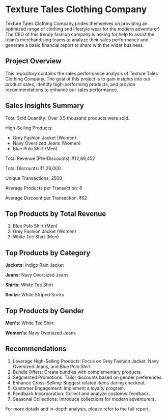 
<html>
<body>
  <h1>Texture Tales Clothing Company </h1>
  <p>Texture Tales Clothing Company prides themselves on providing an optimized range of clothing and lifestyle wear for the modern adventurer! The CEO of this trendy fashion company is asking for help to assist the team’s merchandising teams to analyze their sales performance and generate a basic financial report to share with the wider business.</p>
  
  <h2>Project Overview</h2>
  <p>This repository contains the sales performance analysis of Texture Tales Clothing Company. The goal of this project is to gain insights into our product sales, identify high-performing products, and provide recommendations to enhance our sales performance.</p>

  <h2>Sales Insights Summary</h2>
  <p>Total Sold Quantity: Over 3.5 thousand products were sold.</p>
  <p>High-Selling Products:</p>
  <ul>
    <li>Grey Fashion Jacket (Women)</li>
    <li>Navy Oversized Jeans (Women)</li>
    <li>Blue Polo Shirt (Men)</li>
  </ul>
  <p>Total Revenue (Pre-Discounts): ₹12,89,452</p>
  <p>Total Discounts: ₹1,26,000</p>
  <p>Unique Transactions: 2500</p>
  <p>Average Products per Transaction: 6</p>
  <p>Average Discount per Transaction: ₹62</p>

  <h2>Top Products by Total Revenue</h2>
  <ol>
    <li>Blue Polo Shirt (Men)</li>
    <li>Grey Fashion Jacket (Women)</li>
    <li>White Tee Shirt (Men)</li>
  </ol>

  <h2>Top Products by Category</h2>
  <p><strong>Jackets:</strong> Indigo Rain Jacket</p>
  <p><strong>Jeans:</strong> Navy Oversized Jeans</p>
  <p><strong>Shirts:</strong> White Tee Shirt</p>
  <p><strong>Socks:</strong> White Striped Socks</p>

  <h2>Top Products by Gender</h2>
  <p><strong>Men's:</strong> White Tee Shirt</p>
  <p><strong>Women's:</strong> Navy Oversized Jeans</p>

  <h2>Recommendations</h2>
  <ol>
    <li>Leverage High-Selling Products: Focus on Grey Fashion Jacket, Navy Oversized Jeans, and Blue Polo Shirt.</li>
    <li>Bundle Offers: Create bundles with complementary products.</li>
    <li>Segmented Promotions: Tailor discounts based on gender preferences.</li>
    <li>Enhance Cross-Selling: Suggest related items during checkout.</li>
    <li>Customer Engagement: Implement a loyalty program.</li>
    <li>Feedback Incorporation: Collect and analyze customer feedback.</li>
    <li>Seasonal Collections: Introduce collections for modern adventurers.</li>
  </ol>
  
  <footer>
    <p>For more details and in-depth analysis, please refer to the full report.</p>
  </footer>
</body>
</html>


